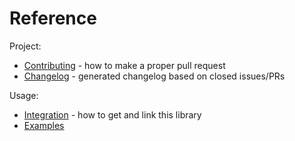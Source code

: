 # Reference

Project:

<!--
* [Features and design goals](features.md) - the complete list of features
* [Roadmap](roadmap.md) - upcoming features
-->
* [Contributing](../CONTRIBUTING.md) - how to make a proper pull request
* [Changelog](../CHANGELOG.md) - generated changelog based on closed issues/PRs

Usage:

<!--
* [Tutorial](tutorial.md) - make sure you have read it before the other parts of the documentation
-->
* [Integration](integration.md) - how to get and link this library
* [Examples](../tests/src/examples)
